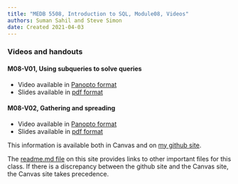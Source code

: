 ```yaml
---
title: "MEDB 5508, Introduction to SQL, Module08, Videos"
authors: Suman Sahil and Steve Simon
date: Created 2021-04-03
---
```


### Videos and handouts

#### M08-V01, Using subqueries to solve queries

+ Video available in [Panopto format][m08v01]
+ Slides available in [pdf format][git1]

#### M08-V02, Gathering and spreading

+ Video available in [Panopto format][m08v02]
+ Slides available in [pdf format][git2]

<!---my git--->
This information is available both in Canvas and on [my github site][thisf].

The [readme.md file][mygit] on this site provides links to other important files for this class. If there is a discrepancy between the github site and the Canvas site, the Canvas site takes precedence.

[thisf]: https://github.com/pmean/introduction-to-sql/blob/master/modules/5508-08-videos.md
[mygit]: https://github.com/pmean/introduction-to-sql/blob/master/README.md
<!---my git--->


[git1]: https://github.com/pmean/introduction-to-sql/blob/master/results/m08-v01-using-subqueries.pdf
[git2]: https://github.com/pmean/introduction-to-sql/blob/master/results/m08-v02-gathering-and-spreading.pdf

[m08v01]: https://umsystem.hosted.panopto.com/Panopto/Pages/Viewer.aspx?id=9e7d1727-b75f-4f9a-bbd6-ab1700a3760c
[m08v02]: https://umsystem.hosted.panopto.com/Panopto/Pages/Viewer.aspx?id=711e8644-20d9-4112-902e-ab18012a2f55

